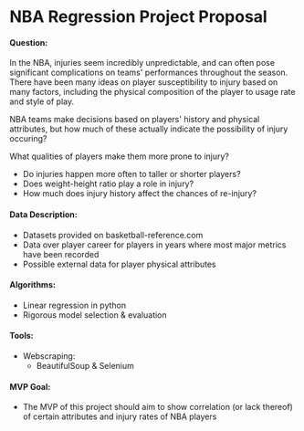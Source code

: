 # NBA Regression Project Proposal

#### Question:

In the NBA, injuries seem incredibly unpredictable, and can often pose significant complications on teams' performances throughout the season. There have been many ideas on player susceptibility to injury based on many factors, including the physical composition of the player to usage rate and style of play.

NBA teams make decisions based on players' history and physical attributes, but how much of these actually indicate the possibility of injury occuring?

What qualities of players make them more prone to injury?
* Do injuries happen more often to taller or shorter players?
* Does weight-height ratio play a role in injury?
* How much does injury history affect the chances of re-injury?



#### Data Description:
* Datasets provided on basketball-reference.com
* Data over player career for players in years where most major metrics have been recorded
* Possible external data for player physical attributes


#### Algorithms:
* Linear regression in python
* Rigorous model selection & evaluation

#### Tools:
* Webscraping:
  - BeautifulSoup & Selenium


#### MVP Goal:
* The MVP of this project should aim to show correlation (or lack thereof) of certain attributes and injury rates of NBA players

